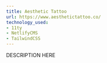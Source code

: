 ```yaml
---
title: Aesthetic Tattoo
url: https://www.aesthetictattoo.co/
technology_used: 
- 11ty
- NetlifyCMS
- TailwindCSS
---
```


DESCRIPTION HERE